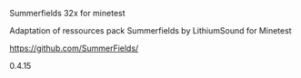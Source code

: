 Summerfields 32x
for minetest

Adaptation of ressources pack Summerfields by LithiumSound for Minetest

https://github.com/SummerFields/


0.4.15
